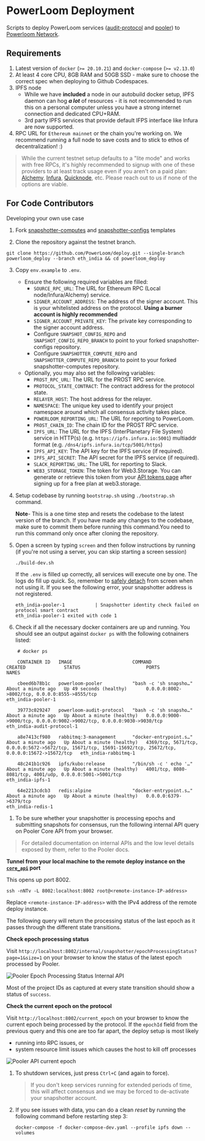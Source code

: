 # PowerLoom Deployment
Scripts to deploy PowerLoom services ([audit-protocol](https://github.com/PowerLoom/audit-protocol) and [pooler](https://github.com/PowerLoom/pooler)) to [Powerloom Network](https://powerloom.network).

## Requirements

1. Latest version of `docker` (`>= 20.10.21`) and `docker-compose` (`>= v2.13.0`)
2. At least 4 core CPU, 8GB RAM and 50GB SSD - make sure to choose the correct spec when deploying to Github Codespaces.
3. IPFS node
    - While we have __included__ a node in our autobuild docker setup, IPFS daemon can hog __*a lot*__ of resources - it is not recommended to run this on a personal computer unless you have a strong internet connection and dedicated CPU+RAM.
    - 3rd party IPFS services that provide default IFPS interface like Infura are now supported.
4. RPC URL for `Ethereum mainnet` or the chain you're working on. We recommend running a full node to save costs and to stick to ethos of decentralization! :)
> While the current testnet setup defaults to a "lite mode" and works with free RPCs, it's highly recommended to signup with one of these providers to at least track usage even if you aren't on a paid plan: [Alchemy](https://alchemy.com/?r=15ce6db6d0a109d5), [Infura](https://infura.io), [Quicknode](https://www.quicknode.com?tap_a=67226-09396e&tap_s=3491854-f4a458), etc. Please reach out to us if none of the options are viable.

## For Code Contributors
Developing your own use case
1. Fork [snapshotter-computes](https://github.com/PowerLoom/snapshotter-computes) and [snapshotter-configs](https://github.com/PowerLoom/snapshotter-configs/) templates
   
2. Clone the repository against the testnet branch.

 `git clone https://github.com/PowerLoom/deploy.git --single-branch powerloom_deploy --branch eth_india && cd powerloom_deploy`
 
3. Copy `env.example` to `.env`.
   - Ensure the following required variables are filled:
     - `SOURCE_RPC_URL`: The URL for Ethereum RPC (Local node/Infura/Alchemy) service.
     - `SIGNER_ACCOUNT_ADDRESS`: The address of the signer account. This is your whitelisted address on the protocol. **Using a burner account is highly recommended**
     - `SIGNER_ACCOUNT_PRIVATE_KEY`: The private key corresponding to the signer account address.
     - Configure `SNAPSHOT_CONFIG_REPO` and `SNAPSHOT_CONFIG_REPO_BRANCH` to point to your forked snapshotter-configs repository.
     - Configure `SNAPSHOTTER_COMPUTE_REPO` and `SNAPSHOTTER_COMPUTE_REPO_BRANCH` to point to your forked snapshotter-computes repository.
   - Optionally, you may also set the following variables:
     - `PROST_RPC_URL`: The URL for the PROST RPC service.
     - `PROTOCOL_STATE_CONTRACT`: The contract address for the protocol state.
     - `RELAYER_HOST`: The host address for the relayer.
     - `NAMESPACE`: The unique key used to identify your project namespace around which all consensus activity takes place.
     - `POWERLOOM_REPORTING_URL`: The URL for reporting to PowerLoom.
     - `PROST_CHAIN_ID`: The chain ID for the PROST RPC service.
     - `IPFS_URL`: The URL for the IPFS (InterPlanetary File System) service in HTTP(s) (e.g. `https://ipfs.infura.io:5001`) multiaddr format (e.g. `/dns4/ipfs.infura.io/tcp/5001/https`)
     - `IPFS_API_KEY`: The API key for the IPFS service (if required).
     - `IPFS_API_SECRET`: The API secret for the IPFS service (if required).
     - `SLACK_REPORTING_URL`: The URL for reporting to Slack.
     - `WEB3_STORAGE_TOKEN`: The token for Web3.Storage. You can generate or retrieve this token from your [API tokens page](https://web3.storage/tokens/?create=true) after signing up for a free plan at web3.storage.

4. Setup codebase by running `bootstrap.sh` using `./bootstrap.sh` command.
   
   **Note**- This is a one time step and resets the codebase to the latest version of the branch. If you have made any changes to the codebase, make sure to commit them before running this command.You need to run this command only once after cloning the repository.

5. Open a screen by typing `screen` and then follow instructions by running (if you're not using a server, you can skip starting a screen session)


    `./build-dev.sh`

    If the `.env` is filled up correctly, all services will execute one by one. The logs do fill up quick. So, remember to [safely detach](https://linuxize.com/post/how-to-use-linux-screen/) from screen when not using it. If you see the following error, your snapshotter address is not registered.

    ```
    eth_india-pooler-1           | Snapshotter identity check failed on protocol smart contract
    eth_india-pooler-1 exited with code 1
    ```

5. Check if all the necessary docker containers are up and running. You should see an output against `docker ps` with the following cotnainers listed:

```
    # docker ps

    CONTAINER ID   IMAGE                      COMMAND                  CREATED              STATUS                        PORTS                                                                                                         NAMES

    cbeed6b78b1c   powerloom-pooler           "bash -c 'sh snapsho…"   About a minute ago   Up 49 seconds (healthy)       0.0.0.0:8002->8002/tcp, 0.0.0.0:8555->8555/tcp                                                                eth_india-pooler-1

    39773c029247   powerloom-audit-protocol   "bash -c 'sh snapsho…"   About a minute ago   Up About a minute (healthy)   0.0.0.0:9000->9000/tcp, 0.0.0.0:9002->9002/tcp, 0.0.0.0:9030->9030/tcp                                        eth_india-audit-protocol-1

    a8e7413cf980   rabbitmq:3-management      "docker-entrypoint.s…"   About a minute ago   Up About a minute (healthy)   4369/tcp, 5671/tcp, 0.0.0.0:5672->5672/tcp, 15671/tcp, 15691-15692/tcp, 25672/tcp, 0.0.0.0:15672->15672/tcp   eth_india-rabbitmq-1

    48c241b1c926   ipfs/kubo:release          "/bin/sh -c ' echo '…"   About a minute ago   Up About a minute (healthy)   4001/tcp, 8080-8081/tcp, 4001/udp, 0.0.0.0:5001->5001/tcp                                                     eth_india-ipfs-1

    64e2213cdcb3   redis:alpine               "docker-entrypoint.s…"   About a minute ago   Up About a minute (healthy)   0.0.0.0:6379->6379/tcp                                                                                        eth_india-redis-1
```

1. To be sure whether your snapshotter is processing epochs and submitting snapshots for consensus, run the following internal API query on Pooler Core API from your browser.

> For detailed documentation on internal APIs and the low level details exposed by them, refer to the Pooler docs.

**Tunnel from your local machine to the remote deploy instance on the [`core_api`](https://github.com/PowerLoom/pooler/blob/phase2/README.md#core-api) port**

This opens up port 8002.

```
ssh -nNTv -L 8002:localhost:8002 root@<remote-instance-IP-address>
```

Replace `<remote-instance-IP-address>` with the IPv4 address of the remote deploy instance.

The following query will return the processing status of the last epoch as it passes through the different state transitions.

**Check epoch processing status**

Visit `http://localhost:8002/internal/snapshotter/epochProcessingStatus?page=1&size=1` on your browser to know the status of the latest epoch processed by Pooler.

![Pooler Epoch Processing Status Internal API](sample_images/pooler_internal_epoch_status.png)

Most of the project IDs as captured at every state transition should show a status of `success`.

**Check the current epoch on the protocol**

Visit `http://localhost:8002/current_epoch` on your browser to know the current epoch being processed by the protocol. If the `epochId` field from the previous query and this one are too far apart, the deploy setup is most likely 

* running into RPC issues, or 
* system resource limit issues which causes the host to kill off processes

![Pooler API current epoch](sample_images/pooler_current_epoch.png)

1. To shutdown services, just press `Ctrl+C` (and again to force).

    > If you don't keep services running for extended periods of time, this will affect consensus and we may be forced to de-activate your snapshotter account.
    
2. If you see issues with data, you can do a clean *reset* by running the following command before restarting step 3:

    `docker-compose -f docker-compose-dev.yaml --profile ipfs down --volumes`
